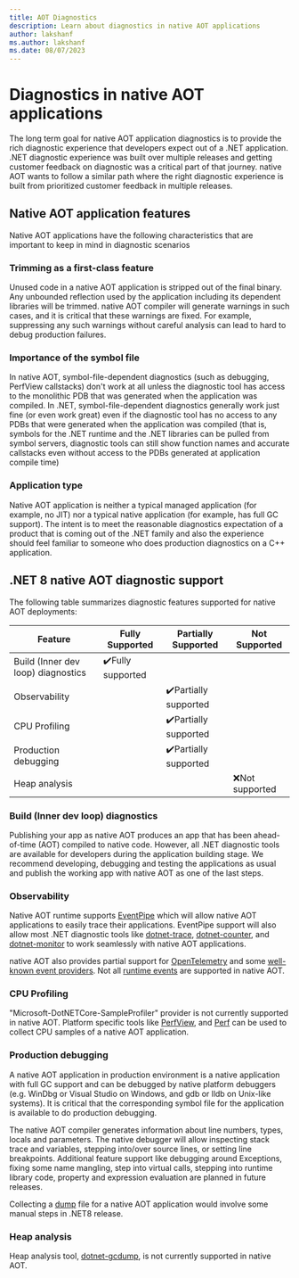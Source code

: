 ```yaml
---
title: AOT Diagnostics
description: Learn about diagnostics in native AOT applications
author: lakshanf
ms.author: lakshanf
ms.date: 08/07/2023
---
```

# Diagnostics in native AOT applications

The long term goal for native AOT application diagnostics is to provide the rich diagnostic experience that developers expect out of a .NET application. .NET diagnostic experience was built over multiple releases and getting customer feedback on diagnostic was a critical part of that journey. native AOT wants to follow a similar path where the right diagnostic experience is built from prioritized customer feedback in multiple releases.

## Native AOT application features

Native AOT applications have the following characteristics that are important to keep in mind in diagnostic scenarios

### Trimming as a first-class feature

Unused code in a native AOT application is stripped out of the final binary. Any unbounded reflection used by the application including its dependent libraries will be trimmed. native AOT compiler will generate warnings in such cases, and it is critical that these warnings are fixed. For example, suppressing any such warnings without careful analysis can lead to hard to debug production failures.

### Importance of the symbol file

In native AOT, symbol-file-dependent diagnostics (such as debugging, PerfView callstacks) don't work at all unless the diagnostic tool has access to the monolithic PDB that was generated when the application was compiled. In .NET, symbol-file-dependent diagnostics generally work just fine (or even work great) even if the diagnostic tool has no access to any PDBs that were generated when the application was compiled (that is, symbols for the .NET runtime and the .NET libraries can be pulled from symbol servers, diagnostic tools can still show function names and accurate callstacks even without access to the PDBs generated at application compile time)

### Application type

Native AOT application is neither a typical managed application (for example, no JIT) nor a typical native application (for example, has full GC support). The intent is to meet the reasonable diagnostics expectation of a product that is coming out of the .NET family and also the experience should feel familiar to someone who does production diagnostics on a C++ application.

## .NET 8 native AOT diagnostic support

The following table summarizes diagnostic features supported for native AOT deployments:

| Feature | Fully Supported | Partially Supported | Not Supported |
| - | - | - | - |
| Build (Inner dev loop) diagnostics | <span aria-hidden="true">✔️</span><span class="visually-hidden">Fully supported</span> | | |
| Observability | | <span aria-hidden="true">✔️</span><span class="visually-hidden">Partially supported</span> | |
| CPU Profiling | | <span aria-hidden="true">✔️</span><span class="visually-hidden">Partially supported</span> | |
| Production debugging | | <span aria-hidden="true">✔️</span><span class="visually-hidden">Partially supported</span> | |
| Heap analysis | | | <span aria-hidden="true">❌</span><span class="visually-hidden">Not supported</span> |

### Build (Inner dev loop) diagnostics

Publishing your app as native AOT produces an app that has been ahead-of-time (AOT) compiled to native code. However, all .NET diagnostic tools are available for developers during the application building stage. We recommend developing, debugging and testing the applications as usual and publish the working app with native AOT as one of the last steps.

### Observability

Native AOT runtime supports [EventPipe](../../diagnostics/eventpipe.md) which will allow native AOT applications to easily trace their applications. EventPipe support will also allow most .NET diagnostic tools like [dotnet-trace](../../diagnostics/dotnet-trace.md), [dotnet-counter](../../diagnostics/dotnet-counters.md), and [dotnet-monitor](../../diagnostics/dotnet-monitor.md) to work seamlessly with native AOT applications.

native AOT also provides partial support for [OpenTelemetry](../../diagnostics/observability-with-otel.md) and some [well-known event providers](../../diagnostics/well-known-event-providers.md). Not all [runtime events](../../../fundamentals/diagnostics/runtime-events.md) are supported in native AOT.

### CPU Profiling

"Microsoft-DotNETCore-SampleProfiler" provider is not currently supported in native AOT. Platform specific tools like [PerfView](https://github.com/microsoft/perfview), and [Perf](https://perf.wiki.kernel.org/index.php/Main_Page) can be used to collect CPU samples of a native AOT application.

### Production debugging

A native AOT application in production environment is a native application with full GC support and can be debugged by native platform debuggers  (e.g. WinDbg or Visual Studio on Windows, and gdb or lldb on Unix-like systems). It is critical that the corresponding symbol file for the application is available to do production debugging.

The native AOT compiler generates information about line numbers, types, locals and parameters. The native debugger will allow inspecting stack trace and variables, stepping into/over source lines, or setting line breakpoints. Additional feature support like debugging around Exceptions, fixing some name mangling, step into virtual calls, stepping into runtime library code, property and expression evaluation are planned in future releases.

Collecting a [dump](../../diagnostics/dumps.md) file for a native AOT application would involve some manual steps in .NET8 release.

### Heap analysis

Heap analysis tool, [dotnet-gcdump](../../diagnostics/dotnet-gcdump.md), is not currently supported in native AOT.
